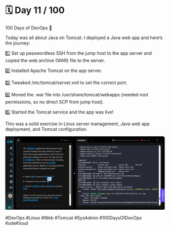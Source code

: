 # 🗓️ Day 11 / 100

100 Days of DevOps 🚀

Today was all about Java on Tomcat. I deployed a Java web app and here’s the journey:


1️⃣ Set up passwordless SSH from the jump host to the app server and copied the web archive (WAR) file to the server.

 2️⃣ Installed Apache Tomcat on the app server.

 3️⃣ Tweaked /etc/tomcat/server.xml to set the correct port.

 4️⃣ Moved the .war file into /usr/share/tomcat/webapps (needed root permissions, so no direct SCP from jump host).

 5️⃣ Started the Tomcat service and the app was live!

This was a solid exercise in Linux server management, Java web app deployment, and Tomcat configuration.

![alt text](<Screenshot 2025-08-15 101244.png>)

#DevOps #Linux #Web #Tomcat #SysAdmin #100DaysOfDevOps KodeKloud